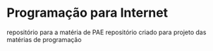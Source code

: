 # Programação para Internet
 repositório para a matéria de PAE
 repositório criado para projeto das matérias de programação